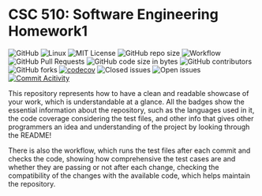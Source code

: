 # CSC 510: Software Engineering Homework1

![GitHub](https://img.shields.io/badge/Language-Python-blue.svg)
![Linux](https://img.shields.io/badge/Linux-FCC624?style=flat&logo=linux&logoColor=black) 
![MIT License](https://img.shields.io/badge/License-MIT-red.svg) 
![GitHub repo size](https://img.shields.io/github/repo-size/CSC510-SE-HW1/hw1) 
![Workflow](https://github.com/CSC510-SE-HW1/hw1/actions/workflows/main.yml/badge.svg) 
![GitHub Pull Requests](https://img.shields.io/github/issues-pr/CSC510-SE-HW1/hw1) 
![GitHub code size in bytes](https://img.shields.io/github/languages/code-size/CSC510-SE-HW1/hw1) 
![GitHub contributors](https://img.shields.io/github/contributors/CSC510-SE-HW1/hw1) 
![GitHub forks](https://img.shields.io/github/forks/CSC510-SE-HW1/hw1)
[![codecov](https://codecov.io/gh/CSC510-SE-HW1/hw1/main/graph/badge.svg?token=7c2010bd-8209-40a7-a233-16c2d19990e2)](https://codecov.io/gh/CSC510-SE-HW1/hw1)
![Closed issues](https://img.shields.io/github/issues-closed-raw/CSC510-SE-HW1/hw1?color=bright-green)
![Open issues](https://img.shields.io/github/issues-raw/CSC510-SE-HW1/hw1)
[![Commit Acitivity](https://img.shields.io/github/commit-activity/m/CSC510-SE-HW1/hw1)](https://github.com/CSC510-SE-HW1/hw1)


This repository represents how to have a clean and readable showcase of your work, which is understandable at a glance. All the badges show the essential information about the repository, such as the languages used in it, the code coverage considering the test files, and other info that gives other programmers an idea and understanding of the project by looking through the README!

There is also the workflow, which runs the test files after each commit and checks the code, showing how comprehensive the test cases are and whether they are passing or not after each change, checking the compatibility of the changes with the available code, which helps maintain the repository.

